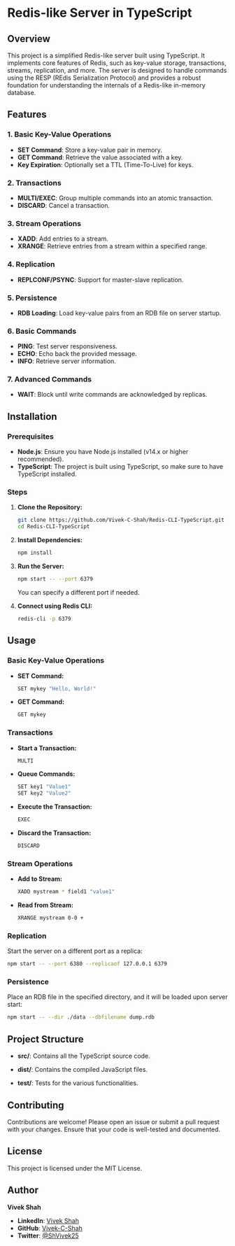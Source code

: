 # Redis-like Server in TypeScript

## Overview

This project is a simplified Redis-like server built using TypeScript. It implements core features of Redis, such as key-value storage, transactions, streams, replication, and more. The server is designed to handle commands using the RESP (REdis Serialization Protocol) and provides a robust foundation for understanding the internals of a Redis-like in-memory database.

## Features

### 1. Basic Key-Value Operations
- **SET Command**: Store a key-value pair in memory.
- **GET Command**: Retrieve the value associated with a key.
- **Key Expiration**: Optionally set a TTL (Time-To-Live) for keys.

### 2. Transactions
- **MULTI/EXEC**: Group multiple commands into an atomic transaction.
- **DISCARD**: Cancel a transaction.

### 3. Stream Operations
- **XADD**: Add entries to a stream.
- **XRANGE**: Retrieve entries from a stream within a specified range.

### 4. Replication
- **REPLCONF/PSYNC**: Support for master-slave replication.

### 5. Persistence
- **RDB Loading**: Load key-value pairs from an RDB file on server startup.

### 6. Basic Commands
- **PING**: Test server responsiveness.
- **ECHO**: Echo back the provided message.
- **INFO**: Retrieve server information.

### 7. Advanced Commands
- **WAIT**: Block until write commands are acknowledged by replicas.

## Installation

### Prerequisites
- **Node.js**: Ensure you have Node.js installed (v14.x or higher recommended).
- **TypeScript**: The project is built using TypeScript, so make sure to have TypeScript installed.

### Steps

1. **Clone the Repository:**

   ```bash
   git clone https://github.com/Vivek-C-Shah/Redis-CLI-TypeScript.git
   cd Redis-CLI-TypeScript
   ```

2. **Install Dependencies:**

   ```bash
   npm install
   ```

3. **Run the Server:**

   ```bash
   npm start -- --port 6379
   ```

   You can specify a different port if needed.

4. **Connect using Redis CLI:**

   ```bash
   redis-cli -p 6379
   ```

## Usage

### Basic Key-Value Operations

- **SET Command:**

  ```bash
  SET mykey "Hello, World!"
  ```

- **GET Command:**

  ```bash
  GET mykey
  ```

### Transactions

- **Start a Transaction:**

  ```bash
  MULTI
  ```

- **Queue Commands:**

  ```bash
  SET key1 "Value1"
  SET key2 "Value2"
  ```

- **Execute the Transaction:**

  ```bash
  EXEC
  ```

- **Discard the Transaction:**

  ```bash
  DISCARD
  ```

### Stream Operations

- **Add to Stream:**

  ```bash
  XADD mystream * field1 "value1"
  ```

- **Read from Stream:**

  ```bash
  XRANGE mystream 0-0 +
  ```

### Replication

Start the server on a different port as a replica:

```bash
npm start -- --port 6380 --replicaof 127.0.0.1 6379
```

### Persistence

Place an RDB file in the specified directory, and it will be loaded upon server start:

```bash
npm start -- --dir ./data --dbfilename dump.rdb
```

## Project Structure

- **src/**: Contains all the TypeScript source code.

- **dist/**: Contains the compiled JavaScript files.

- **test/**: Tests for the various functionalities.

## Contributing

Contributions are welcome! Please open an issue or submit a pull request with your changes. Ensure that your code is well-tested and documented.

## License

This project is licensed under the MIT License.

## Author

**Vivek Shah**

- **LinkedIn**: [Vivek Shah](https://www.linkedin.com/in/the-cipher-vivek/)
- **GitHub**: [Vivek-C-Shah](https://github.com/Vivek-C-Shah/)
- **Twitter**: [@ShVivek25](https://x.com/ShVivek25)